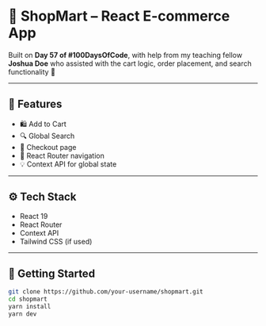 # 🛒 ShopMart – React E-commerce App

Built on **Day 57 of #100DaysOfCode**, with help from my teaching fellow **Joshua Doe** who assisted with the cart logic, order placement, and search functionality 🙌

---

## 🔧 Features

- 🛍️ Add to Cart
- 🔍 Global Search
- 🧾 Checkout page
- 🧭 React Router navigation
- 💡 Context API for global state

---

## ⚙️ Tech Stack

- React 19
- React Router
- Context API
- Tailwind CSS (if used)

---

## 🚀 Getting Started

```bash
git clone https://github.com/your-username/shopmart.git
cd shopmart
yarn install
yarn dev
